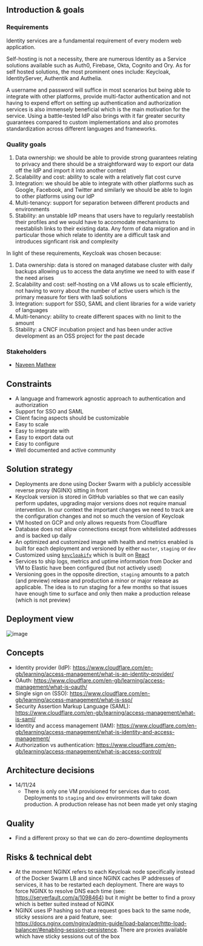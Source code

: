 ## Introduction & goals
### Requirements
Identity services are a fundamental requirement of every modern web application. 

Self-hosting is not a necessity, there are numerous Identity as a Service solutions available such as Auth0, Firebase, Okta, Cognito and Ory. As for self hosted solutions, the most prominent ones include: Keycloak, IdentityServer, Authentik and Authelia.

A username and password will suffice in most scenarios but being able to integrate with other platforms, provide multi-factor authentication and not having to expend effort on setting up authentication and authorization services is also immensely beneficial which is the main motivation for the service. Using a battle-tested IdP also brings with it far greater security guarantees compared to custom implementations and also promotes standardization across different languages and frameworks.

### Quality goals
1. Data ownership: we should be able to provide strong guarantees relating to privacy and there should be a straightforward way to export our data off the IdP and import it into another context
2. Scalability and cost: ability to scale with a relatively flat cost curve
3. Integration: we should be able to integrate with other platforms such as Google, Facebook, and Twitter and similarly we should be able to login to other platforms using our IdP
4. Multi-tenancy: support for separation between different products and environments
5. Stability: an unstable IdP means that users have to regularly reestablish their profiles and we would have to accomodate mechanisms to reestablish links to their existing data. Any form of data migration and in particular those which relate to identity are a difficult task and introduces signficant risk and complexity

In light of these requirements, Keycloak was chosen because:
1. Data ownership: data is stored on managed database cluster with daily backups allowing us to access the data anytime we need to with ease if the need arises
2. Scalability and cost: self-hosting on a VM allows us to scale efficiently, not having to worry about the number of active users which is the primary measure for tiers with IaaS solutions
3. Integration: support for SSO, SAML and client libraries for a wide variety of languages
4. Multi-tenancy: ability to create different spaces with no limit to the amount
5. Stability: a CNCF incubation project and has been under active development as an OSS project for the past decade

### Stakeholders
- [Naveen Mathew](mailto:naveen@skulpture.xyz)

## Constraints

- A language and framework agnostic approach to authentication and authorization
- Support for SSO and SAML
- Client facing aspects should be customizable
- Easy to scale
- Easy to integrate with
- Easy to export data out
- Easy to configure
- Well documented and active community

## Solution strategy

- Deployments are done using Docker Swarm with a publicly accessible reverse proxy (NGINX) sitting in front
- Keycloak version is stored in GitHub variables so that we can easily perform updates, upgrading major versions does not require manual intervention. In our context the important changes we need to track are the configuration changes and not so much the version of Keycloak
- VM hosted on GCP and only allows requests from Cloudflare
- Database does not allow connections except from whitelisted addresses and is backed up daily
- An optimized and customized image with health and metrics enabled is built for each deployment and versioned by either `master`, `staging` or `dev`
- Customized using [`keycloakify`](http://keycloakify.dev) which is built on [React](https://react.dev)
- Services to ship logs, metrics and uptime information from Docker and VM to Elastic have been configured (but not actively used)
- Versioning goes in the opposite direction, `staging` amounts to a patch (and preview) release and production a minor or major release as applicable. The idea is to run staging for a few months so that issues have enough time to surface and only then make a production release (which is not preview)

## Deployment view
![image](https://github.com/user-attachments/assets/eb2f987d-43dc-4cf8-96a0-11cd99f4716b)

## Concepts
- Identity provider (IdP): https://www.cloudflare.com/en-gb/learning/access-management/what-is-an-identity-provider/
- OAuth: https://www.cloudflare.com/en-gb/learning/access-management/what-is-oauth/
- Single sign on (SSO): https://www.cloudflare.com/en-gb/learning/access-management/what-is-sso/
- Security Assertion Markup Language (SAML): https://www.cloudflare.com/en-gb/learning/access-management/what-is-saml/
- Identity and access management (IAM): https://www.cloudflare.com/en-gb/learning/access-management/what-is-identity-and-access-management/
- Authorization vs authentication: https://www.cloudflare.com/en-gb/learning/access-management/what-is-access-control/

## Architecture decisions
- 14/11/24
   - There is only one VM provisioned for services due to cost. Deployments to `staging` and `dev` environments will take down production. A production release has not been made yet only staging

## Quality
- Find a different proxy so that we can do zero-downtime deployments

## Risks & technical debt
- At the moment NGINX refers to each Keycloak node specifically instead of the Docker Swarm LB and since NGINX caches IP addresses of services, it has to be restarted each deployment. There are ways to force NGINX to resolve DNS each time (see: https://serverfault.com/a/1098464) but it might be better to find a proxy which is better suited instead of NGINX
- NGINX uses IP hashing so that a request goes back to the same node, sticky sessions are a paid feature, see: https://docs.nginx.com/nginx/admin-guide/load-balancer/http-load-balancer/#enabling-session-persistence. There are proxies available which have sticky sessions out of the box
